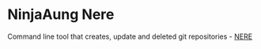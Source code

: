 # NinjaAung Nere
Command line tool that creates, update and deleted git repositories - [NERE](https://github.com/NinjaAung/nere)
